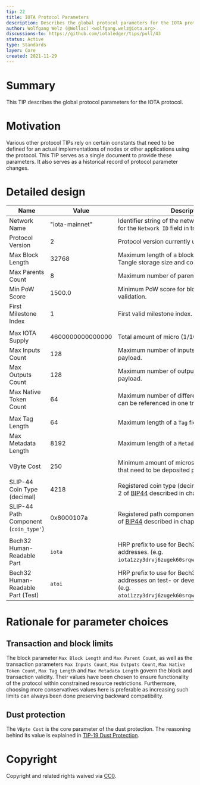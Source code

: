 ```yaml
---
tip: 22
title: IOTA Protocol Parameters
description: Describes the global protocol parameters for the IOTA protocol
author: Wolfgang Welz (@Wollac) <wolfgang.welz@iota.org>
discussions-to: https://github.com/iotaledger/tips/pull/43
status: Active
type: Standards
layer: Core
created: 2021-11-29
---
```


# Summary

This TIP describes the global protocol parameters for the IOTA protocol.

# Motivation

Various other protocol TIPs rely on certain constants that need to be defined for an actual implementations of nodes or other applications using the protocol. This TIP serves as a single document to provide these parameters. It also serves as a historical record of protocol parameter changes.

# Detailed design

| Name                                  | Value            | Description                                                                                                                                                      |
|---------------------------------------|------------------|------------------------------------------------------------------------------------------------------------------------------------------------------------------|
| Network Name                          | "iota-mainnet"   | Identifier string of the network. Its hash it used for the `Network ID` field in transactions.                                                                   |
| Protocol Version                      | 2                | Protocol version currently used by the network                                                                                                                   |
| Max Block Length                      | 32768            | Maximum length of a block in bytes. Limits Tangle storage size and communication costs.                                                                          |
| Max Parents Count                     | 8                | Maximum number of parents of a block.                                                                                                                            |
| Min PoW Score                         | 1500.0           | Minimum PoW score for blocks to pass syntactic validation.                                                                                                       |
| First Milestone Index                 | 1                | First valid milestone index.                                                                                                                                     |
|                                       |                  |                                                                                                                                                                  |
| Max IOTA Supply                       | 4600000000000000 | Total amount of micro (1/1000000 IOTA) coins                                                                                                                       |
| Max Inputs Count                      | 128              | Maximum number of inputs in a transaction payload.                                                                                                               |
| Max Outputs Count                     | 128              | Maximum number of outputs in a transaction payload.                                                                                                              |
| Max Native Token Count                | 64               | Maximum number of different native tokens that can be referenced in one transaction.                                                                             |
|                                       |                  |                                                                                                                                                                  |
| Max Tag Length                        | 64               | Maximum length of a `Tag` field in bytes.                                                                                                                        |
| Max Metadata Length                   | 8192             | Maximum length of a `Metadata` field in bytes.                                                                                                                   |
|                                       |                  |                                                                                                                                                                  |
| VByte Cost                            | 250              | Minimum amount of micros (1/1000000 IOTA) that need to be deposited per vbyte of an output.                                                                                         |
|                                       |                  |                                                                                                                                                                  |
| SLIP-44 Coin Type (decimal)           | 4218             | Registered coin type (decimal) for usage in level 2 of [BIP44](https://github.com/bitcoin/bips/blob/master/bip-0044.mediawiki) described in chapter "Coin type". |
| SLIP-44 Path Component (`coin_type'`) | 0x8000107a       | Registered path component for usage in level 2 of [BIP44](https://github.com/bitcoin/bips/blob/master/bip-0044.mediawiki) described in chapter "Coin type".      |
|                                       |                  |                                                                                                                                                                  |
| Bech32 Human-Readable Part            | `iota`           | HRP prefix to use for Bech32 encoded IOTA addresses. (e.g. `iota1zzy3drvj6zugek60srqwhqctkjldx3qle5yuvapj`)                                                      |
| Bech32 Human-Readable Part (Test)     | `atoi`           | HRP prefix to use for Bech32 encoded IOTA addresses on test- or development networks. (e.g. `atoi1zzy3drvj6zugek60srqwhqctkjldx3qle5fhvhm6`)                     |

# Rationale for parameter choices

## Transaction and block limits

The block parameter `Max Block Length` and `Max Parent Count`, as well as the transaction parameters `Max Inputs Count`, `Max Outputs Count`, `Max Native Token Count`, `Max Tag Length` and `Max Metadata Length` govern the block and transaction validity. Their values have been chosen to ensure functionality of the protocol within constrained resource restrictions. Furthermore, choosing more conservatives values here is preferable as increasing such limits can always been done preserving backward compatibility.

## Dust protection

The `VByte Cost` is the core parameter of the dust protection. The reasoning behind its value is explained in [TIP-19 Dust Protection](../TIP-0019/tip-0019.md).

# Copyright

Copyright and related rights waived via [CC0](https://creativecommons.org/publicdomain/zero/1.0/).
